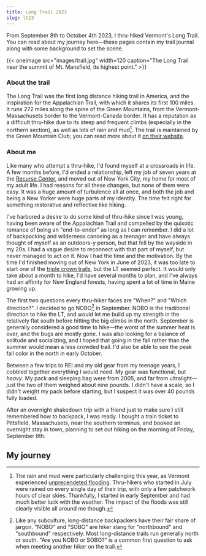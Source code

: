 ```yaml
---
title: Long Trail 2023
slug: lt23
---
```


From September 8th to October 4th 2023, I thru-hiked Vermont's Long Trail. You can read about my journey here—these pages contain my trail journal along with some background to set the scene.

{{< oneimage src="images/trail.jpg" width=120 caption="The Long Trail near the summit of Mt. Mansfield, its highest point." >}}

### About the trail

The Long Trail was the first long distance hiking trail in America, and the inspiration for the Appalachian Trail, with which it shares its first 100 miles. It runs 272 miles along the spine of the Green Mountains, from the Vermont-Massachusets border to the Vermont-Canada border. It has a reputation as a difficult thru-hike due to its steep and frequent climbs (especially in the northern section), as well as lots of rain and mud[^1]. The trail is maintained by the Green Mountain Club; you can read more about it [on their website](https://www.greenmountainclub.org/the-long-trail/).

### About me

Like many who attempt a thru-hike, I'd found myself at a crossroads in life. A few months before, I'd ended a relationship, left my job of seven years at the [Recurse Center](https://www.recurse.com/), and moved out of New York City, my home for most of my adult life. I had reasons for all these changes, but none of them were easy. It was a huge amount of turbulence all at once, and both the job and being a New Yorker were huge parts of my identity. The time felt right for something restorative and reflective like hiking.

I've harbored a desire to do some kind of thru-hike since I was young, having been aware of the Appalachian Trail and compelled by the quixotic romance of being an "end-to-ender" as long as I can remember. I did a lot of backpacking and wilderness canoeing as a teenager and have always thought of myself as an outdoors-y person, but that fell by the wayside in my 20s. I had a vague desire to reconnect with that part of myself, but never managed to act on it. Now I had the time and the motivation. By the time I'd finished moving out of New York in June of 2023, it was too late to start one of the [triple crown trails](https://en.wikipedia.org/wiki/Triple_Crown_of_Hiking), but the LT seemed perfect. It would only take about a month to hike, I'd have several months to plan, and I've always had an affinity for New England forests, having spent a lot of time in Maine growing up.

The first two questions every thru-hiker faces are "When?" and "Which direction?". I decided to go NOBO[^2] in September. NOBO is the traditional direction to hike the LT, and would let me build up my strength in the relatively flat south before hitting the big climbs in the north. September is generally considered a good time to hike—the worst of the summer heat is over, and the bugs are mostly gone. I was also looking for a balance of solitude and socializing, and I hoped that going in the fall rather than the summer would mean a less crowded trail. I'd also be able to see the peak fall color in the north in early October.

Between a few trips to REI and my old gear from my teenage years, I cobbled together everything I would need. My gear was functional, but *heavy*. My pack and sleeping bag were from 2005, and far from ultralight—just the two of them weighed about nine pounds. I didn't have a scale, so I didn't weight my pack before starting, but I suspect it was over 40 pounds fully loaded.

After an overnight shakedown trip with a friend just to make sure I still remembered how to backpack, I was ready. I bought a train ticket to Pittsfield, Massachusets, near the southern terminus, and booked an overnight stay in town, planning to set out hiking on the morning of Friday, September 8th.

## My journey

<!-- The list of sub-pages will be rendered here by the template -->

[^1]: The rain and mud were particularly challenging this year, as Vermont experienced [unprecendeted flooding](https://en.wikipedia.org/wiki/July_2023_Northeastern_United_States_floods). Thru-hikers who started in July were rained on every single day of their trip, with only a few patchwork hours of clear skies. Thankfully, I started in early September and had much better luck with the weather. The impact of the floods was still clearly visible all around me though.
[^2]: Like any subculture, long-distance backpackers have their fair share of jargon. "NOBO" and "SOBO" are hiker slang for "northbound" and "southbound" respectively. Most long-distance trails run generally north or south. "Are you NOBO or SOBO?" is a common first question to ask when meeting another hiker on the trail.
